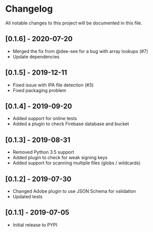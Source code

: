 # Changelog
All notable changes to this project will be documented in this file.

## [0.1.6] - 2020-07-20
- Merged the fix from @dee-see for a bug with array lookups (#7)
- Update dependencies

## [0.1.5] - 2019-12-11
- Fixed issue with IPA file detection (#3)
- Fixed packaging problem

## [0.1.4] - 2019-09-20
- Added support for online tests
- Added a plugin to check Firebase database and bucket

## [0.1.3] - 2019-08-31
- Removed Python 3.5 support
- Added plugin to check for weak signing keys
- Added support for scanning multiple files (globs / wildcards)

## [0.1.2] - 2019-07-30
- Changed Adobe plugin to use JSON Schema for validation
- Updated tests

## [0.1.1] - 2019-07-05
- Initial release to PYPI